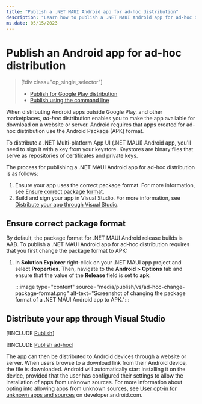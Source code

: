 ```yaml
---
title: "Publish a .NET MAUI Android app for ad-hoc distribution"
description: "Learn how to publish a .NET MAUI Android app for ad-hoc distribution."
ms.date: 05/15/2023
---
```


# Publish an Android app for ad-hoc distribution

> [!div class="op_single_selector"]
>
> - [Publish for Google Play distribution](publish-google-play.md)
> - [Publish using the command line](publish-cli.md)

When distributing Android apps outside Google Play, and other marketplaces, *ad-hoc* distribution enables you to make the app available for download on a website or server. Android requires that apps created for ad-hoc distribution use the Android Package (APK) format.

To distribute a .NET Multi-platform App UI (.NET MAUI) Android app, you'll need to sign it with a key from your keystore. Keystores are binary files that serve as repositories of certificates and private keys.

The process for publishing a .NET MAUI Android app for ad-hoc distribution is as follows:

1. Ensure your app uses the correct package format. For more information, see [Ensure correct package format](#ensure-correct-package-format).
1. Build and sign your app in Visual Studio. For more information, see [Distribute your app through Visual Studio](#distribute-your-app-through-visual-studio).

## Ensure correct package format

By default, the package format for .NET MAUI Android release builds is AAB. To publish a .NET MAUI Android app for ad-hoc distribution requires that you first change the package format to APK:

1. In **Solution Explorer** right-click on your .NET MAUI app project and select **Properties**. Then, navigate to the **Android > Options** tab and ensure that the value of the **Release** field is set to **apk**:

    :::image type="content" source="media/publish/vs/ad-hoc-change-package-format.png" alt-text="Screenshot of changing the package format of a .NET MAUI Android app to APK.":::

## Distribute your app through Visual Studio

[!INCLUDE [Publish](../includes/publish-vs.md)]

[!INCLUDE [Publish ad-hoc](../includes/publish-ad-hoc.md)]

The app can then be distributed to Android devices through a website or server. When users browse to a download link from their Android device, the file is downloaded. Android will automatically start installing it on the device, provided that the user has configured their settings to allow the installation of apps from unknown sources. For more information about opting into allowing apps from unknown sources, see [User opt-in for unknown apps and sources](https://developer.android.com/studio/publish#publishing-unknown) on developer.android.com.
